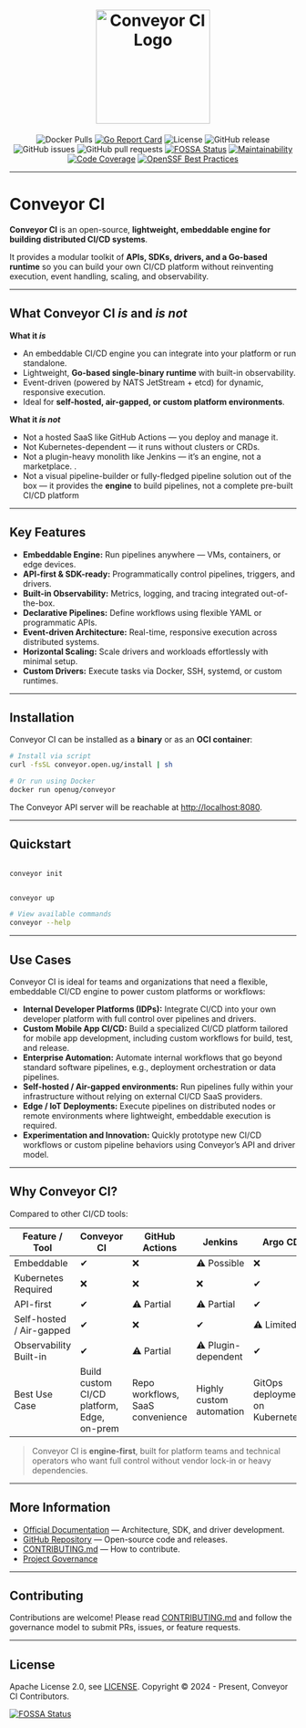
<h1 align="center" style="border-bottom: none; height: 200px;">
    <a style="height: 200px; max-width: 200px;" href="https://conveyor.open.ug" target="_blank">
        <img alt="Conveyor CI Logo" src="https://conveyor.open.ug/logos/logo.svg" style="height: 200px; max-width: 200px;">
    </a>
</h1>

<div align="center">

![Docker Pulls](https://img.shields.io/docker/pulls/openug/conveyor.svg?maxAge=604800)
[![Go Report Card](https://goreportcard.com/badge/github.com/open-ug/conveyor)](https://goreportcard.com/report/github.com/open-ug/conveyor)
![License](https://img.shields.io/github/license/open-ug/conveyor.svg)
![GitHub release](https://img.shields.io/github/v/release/open-ug/conveyor)
![GitHub issues](https://img.shields.io/github/issues/open-ug/conveyor)
![GitHub pull requests](https://img.shields.io/github/issues-pr/open-ug/conveyor)
[![FOSSA Status](https://app.fossa.com/api/projects/git%2Bgithub.com%2Fopen-ug%2Fconveyor.svg?type=shield)](https://app.fossa.com/projects/git%2Bgithub.com%2Fopen-ug%2Fconveyor?ref=badge_shield)
[![Maintainability](https://qlty.sh/badges/229750f3-9423-4ea6-8528-8e0f8cf854b5/maintainability.svg)](https://qlty.sh/gh/open-ug/projects/conveyor)
[![Code Coverage](https://qlty.sh/badges/229750f3-9423-4ea6-8528-8e0f8cf854b5/test_coverage.svg)](https://qlty.sh/gh/open-ug/projects/conveyor)
[![OpenSSF Best Practices](https://www.bestpractices.dev/projects/10999/badge)](https://www.bestpractices.dev/projects/10999)

</div>

---

# Conveyor CI

**Conveyor CI** is an open-source, **lightweight, embeddable engine for building distributed CI/CD systems**.  

It provides a modular toolkit of **APIs, SDKs, drivers, and a Go-based runtime** so you can build your own CI/CD platform without reinventing execution, event handling, scaling, and observability.

---

## What Conveyor CI *is* and *is not*

**What it *is***  

- An embeddable CI/CD engine you can integrate into your platform or run standalone.  
- Lightweight, **Go-based single-binary runtime** with built-in observability.  
- Event-driven (powered by NATS JetStream + etcd) for dynamic, responsive execution.  
- Ideal for **self-hosted, air-gapped, or custom platform environments**.  

**What it *is not***  

- Not a hosted SaaS like GitHub Actions — you deploy and manage it.  
- Not Kubernetes-dependent — it runs without clusters or CRDs.  
- Not a plugin-heavy monolith like Jenkins — it’s an engine, not a marketplace.  .
- Not a visual pipeline-builder or fully-fledged pipeline solution out of the box — it provides the **engine** to build pipelines, not a complete pre-built CI/CD platform

---

## Key Features

- **Embeddable Engine:** Run pipelines anywhere — VMs, containers, or edge devices.  
- **API-first & SDK-ready:** Programmatically control pipelines, triggers, and drivers.  
- **Built-in Observability:** Metrics, logging, and tracing integrated out-of-the-box.  
- **Declarative Pipelines:** Define workflows using flexible YAML or programmatic APIs.  
- **Event-driven Architecture:** Real-time, responsive execution across distributed systems.  
- **Horizontal Scaling:** Scale drivers and workloads effortlessly with minimal setup.  
- **Custom Drivers:** Execute tasks via Docker, SSH, systemd, or custom runtimes.  

---

## Installation

Conveyor CI can be installed as a **binary** or as an **OCI container**:

```sh
# Install via script
curl -fsSL conveyor.open.ug/install | sh

# Or run using Docker
docker run openug/conveyor
```

The Conveyor API server will be reachable at [http://localhost:8080](http://localhost:8080).

---

## Quickstart

```sh

conveyor init


conveyor up

# View available commands
conveyor --help
```

---

## Use Cases

Conveyor CI is ideal for teams and organizations that need a flexible, embeddable CI/CD engine to power custom platforms or workflows:

* **Internal Developer Platforms (IDPs):** Integrate CI/CD into your own developer platform with full control over pipelines and drivers.
* **Custom Mobile App CI/CD:** Build a specialized CI/CD platform tailored for mobile app development, including custom workflows for build, test, and release.
* **Enterprise Automation:** Automate internal workflows that go beyond standard software pipelines, e.g., deployment orchestration or data pipelines.
* **Self-hosted / Air-gapped environments:** Run pipelines fully within your infrastructure without relying on external CI/CD SaaS providers.
* **Edge / IoT Deployments:** Execute pipelines on distributed nodes or remote environments where lightweight, embeddable execution is required.
* **Experimentation and Innovation:** Quickly prototype new CI/CD workflows or custom pipeline behaviors using Conveyor’s API and driver model.

---

## Why Conveyor CI?

Compared to other CI/CD tools:

| Feature / Tool           | Conveyor CI                                | GitHub Actions                   | Jenkins                  | Argo CD                          |
| ------------------------ | ------------------------------------------ | -------------------------------- | ------------------------ | -------------------------------- |
| Embeddable               | ✔                                          | ❌                                | ⚠️ Possible               | ❌                                |
| Kubernetes Required      | ❌                                          | ❌                                | ❌                        | ✔                                |
| API-first                | ✔                                          | ⚠️ Partial                        | ⚠️ Partial                | ✔                                |
| Self-hosted / Air-gapped | ✔                                          | ❌                                | ✔                        | ⚠️ Limited                        |
| Observability Built-in   | ✔                                          | ⚠️ Partial                        | ⚠️ Plugin-dependent       | ✔                                |
| Best Use Case            | Build custom CI/CD platform, Edge, on-prem | Repo workflows, SaaS convenience | Highly custom automation | GitOps deployments on Kubernetes |

> Conveyor CI is **engine-first**, built for platform teams and technical operators who want full control without vendor lock-in or heavy dependencies.

---

## More Information

* [Official Documentation](https://conveyor.open.ug) — Architecture, SDK, and driver development.
* [GitHub Repository](https://github.com/open-ug/conveyor) — Open-source code and releases.
* [CONTRIBUTING.md](./CONTRIBUTING.md) — How to contribute.
* [Project Governance](https://conveyor.open.ug/docs/contributing/governance)

---

## Contributing

Contributions are welcome! Please read [CONTRIBUTING.md](./CONTRIBUTING.md) and follow the governance model to submit PRs, issues, or feature requests.

---

## License

Apache License 2.0, see [LICENSE](./LICENSE).
Copyright © 2024 - Present, Conveyor CI Contributors.

[![FOSSA Status](https://app.fossa.com/api/projects/git%2Bgithub.com%2Fopen-ug%2Fconveyor.svg?type=large)](https://app.fossa.com/projects/git%2Bgithub.com%2Fopen-ug%2Fconveyor?ref=badge_large)
